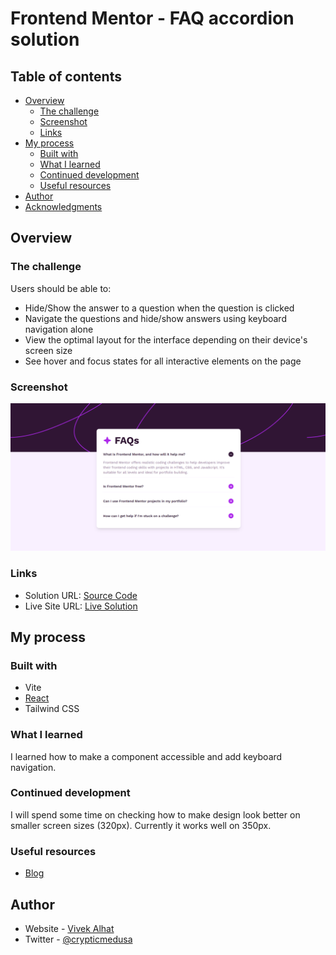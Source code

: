 # Frontend Mentor - FAQ accordion solution

## Table of contents

- [Overview](#overview)
  - [The challenge](#the-challenge)
  - [Screenshot](#screenshot)
  - [Links](#links)
- [My process](#my-process)
  - [Built with](#built-with)
  - [What I learned](#what-i-learned)
  - [Continued development](#continued-development)
  - [Useful resources](#useful-resources)
- [Author](#author)
- [Acknowledgments](#acknowledgments)

## Overview

### The challenge

Users should be able to:

- Hide/Show the answer to a question when the question is clicked
- Navigate the questions and hide/show answers using keyboard navigation alone
- View the optimal layout for the interface depending on their device's screen size
- See hover and focus states for all interactive elements on the page

### Screenshot

![Screenshot](/faq-accordion/screenshot/faq-accordion.png)

### Links

- Solution URL: [Source Code](https://github.com/VivekAlhat/Frontend-Mentor-Challenges/tree/main/faq-accordion)
- Live Site URL: [Live Solution](https://leafy-pithivier-f955d6.netlify.app/)

## My process

### Built with

- Vite
- [React](https://react.dev/)
- Tailwind CSS

### What I learned

I learned how to make a component accessible and add keyboard navigation.

### Continued development

I will spend some time on checking how to make design look better on smaller screen sizes (320px). Currently it works well on 350px.

### Useful resources

- [Blog](https://dev.to/eevajonnapanula/expand-the-content-inclusively-building-an-accessible-accordion-with-react-2ded)

## Author

- Website - [Vivek Alhat](https://www.vivekalhat.xyz)
- Twitter - [@crypticmedusa](https://www.twitter.com/crypticmedusa)
